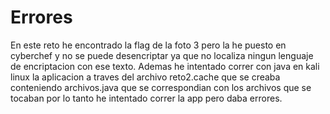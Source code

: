 # Errores
En este reto he encontrado la flag de la foto 3 pero la he puesto en cyberchef y no se puede desencriptar ya 
que no localiza ningun lenguaje de encriptacion con ese texto. Ademas he intentado correr con java en kali linux
la aplicacion a traves del archivo reto2.cache que se creaba conteniendo archivos.java que se correspondian con los archivos que se tocaban
por lo tanto he intentado correr la app pero daba errores.
